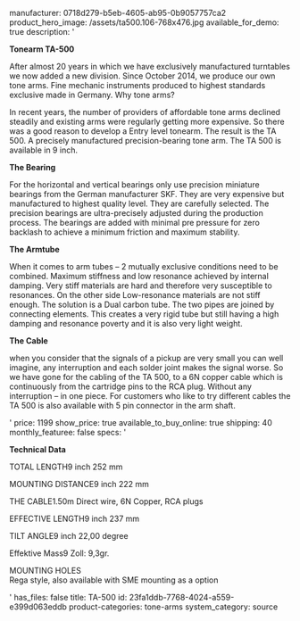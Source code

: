 manufacturer: 0718d279-b5eb-4605-ab95-0b9057757ca2
product_hero_image: /assets/ta500.106-768x476.jpg
available_for_demo: true
description: '<p><strong>Tonearm TA-500</strong></p><p>After almost 20 years in which we have exclusively manufactured turntables we now added a new division. Since October 2014, we produce our own tone arms. Fine mechanic instruments produced to highest standards exclusive made in Germany. Why tone arms?</p><p>In recent years, the number of providers of affordable tone arms declined steadily and existing arms were regularly getting more expensive. So there was a good reason to develop a Entry level tonearm. The result is the TA 500. A precisely manufactured precision-bearing tone arm. The TA 500 is available in 9 inch.</p><p><strong>The Bearing</strong></p><p>For the horizontal and vertical bearings only use precision miniature bearings from the German manufacturer SKF. They are very expensive but manufactured to highest quality level. They are carefully selected. The precision bearings are ultra-precisely adjusted during the production process. The bearings are added with minimal pre pressure for zero backlash to achieve a minimum friction and maximum stability.</p><p><strong>The Armtube</strong></p><p>When it comes to arm tubes – 2 mutually exclusive conditions need to be combined. Maximum stiffness and low resonance achieved by internal damping. Very stiff materials are hard and therefore very susceptible to resonances. On the other side Low-resonance materials are not stiff enough. The solution is a Dual carbon tube. The two pipes are joined by connecting elements. This creates a very rigid tube but still having a high damping and resonance poverty and it is also very light weight.</p><p><strong>The Cable</strong></p><p>when you consider that the signals of a pickup are very small you can well imagine, any interruption and each solder joint makes the signal worse. So we have gone for the cabling of the TA 500, to a 6N copper cable which is continuously from the cartridge pins to the RCA plug. Without any interruption – in one piece. For customers who like to try different cables the TA 500 is also available with 5 pin connector in the arm shaft.</p>'
price: 1199
show_price: true
available_to_buy_online: true
shipping: 40
monthly_featuree: false
specs: '<p><strong>Technical Data</strong></p><p>TOTAL LENGTH9 inch 252 mm</p><p>MOUNTING DISTANCE9 inch 222 mm</p><p>THE CABLE1.50m Direct wire, 6N Copper, RCA plugs</p><p>EFFECTIVE LENGTH9 inch 237 mm</p><p>TILT ANGLE9 inch 22,00 degree</p><p>Effektive Mass9 Zoll: 9,3gr.</p><p>MOUNTING HOLES<br>Rega style, also available with SME mounting as a option</p>'
has_files: false
title: TA-500
id: 23fa1ddb-7768-4024-a559-e399d063eddb
product-categories: tone-arms
system_category: source
